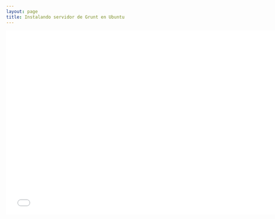 ```yaml
---
layout: page
title: Instalando servidor de Grunt en Ubuntu
---
```


<iframe width="750" height="500" src="//www.youtube.com/embed/IichfBh3ANY" frameborder="0" allowfullscreen></iframe>
